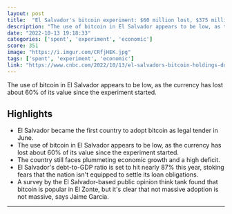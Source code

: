 ```yaml
---
layout: post
title:  "El Salvador's bitcoin experiment: $60 million lost, $375 million spent, little to show so far"
description: "The use of bitcoin in El Salvador appears to be low, as the currency has lost about 60% of its value since the experiment started."
date: "2022-10-13 19:18:33"
categories: ['spent', 'experiment', 'economic']
score: 351
image: "https://i.imgur.com/CRfjHEK.jpg"
tags: ['spent', 'experiment', 'economic']
link: "https://www.cnbc.com/2022/10/13/el-salvadors-bitcoin-holdings-down-60percent-to-60-million-one-year-later.html"
---
```


The use of bitcoin in El Salvador appears to be low, as the currency has lost about 60% of its value since the experiment started.

## Highlights

- El Salvador became the first country to adopt bitcoin as legal tender in June.
- The use of bitcoin in El Salvador appears to be low, as the currency has lost about 60% of its value since the experiment started.
- The country still faces plummeting economic growth and a high deficit.
- El Salvador's debt-to-GDP ratio is set to hit nearly 87% this year, stoking fears that the nation isn't equipped to settle its loan obligations.
- A survey by the El Salvador-based public opinion think tank found that bitcoin is popular in El Zonte, but it's clear that not massive adoption is not massive, says Jaime Garcia.

---
